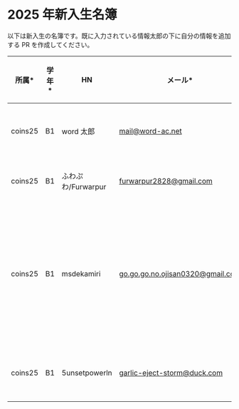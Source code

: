 # 2025 年新入生名簿

以下は新入生の名簿です。既に入力されている情報太郎の下に自分の情報を追加する PR を作成してください。

| 所属\*  | 学年\* | HN        | メール\*         | Twitter       | コメント   |
| ------- | ------ | --------- | ---------------- | ------------- | ---------- |
| coins25 | B1     | word 太郎 | mail@word-ac.net | @word_tsukuba | 頑張ります |
| coins25 | B1     | ふわぷわ/Furwarpur | furwarpur2828@gmail.com | @Furwarpur | pc初心者 | 
| coins25 | B1     | msdekamiri | go.go.go.no.ojisan0320@gmail.com | @aoMgFueCgT88071 | ついていけるよう頑張ります。 | 
| coins25 | B1     | 5unsetpowerln | garlic-eject-storm@duck.com | @5unsetpowerln | よろしくね |

